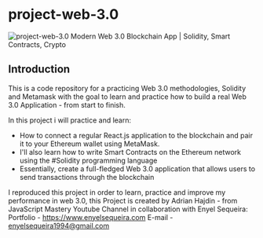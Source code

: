 # project-web-3.0
![project-web-3.0](https://i.imgur.com/bKEar5i.png)
Modern Web 3.0 Blockchain App | Solidity, Smart Contracts, Crypto  

## Introduction
This is a code repository for a practicing Web 3.0 methodologies, Solidity and Metamask with the goal to learn and practice  how to build a real Web 3.0 Application - from start to finish.

In this project i will practice and learn:
- How to connect a regular React.js application to the blockchain and pair it to your Ethereum wallet using MetaMask.
- I'll also learn how to write Smart Contracts on the Ethereum network using the #Solidity programming language
- Essentially, create a full-fledged Web 3.0 application that allows users to send transactions through the blockchain

I reproduced this project in order to learn, practice and improve my performance in web 3.0, this Project is created by Adrian Hajdin -  from JavaScript Mastery Youtube Channel in collaboration with Enyel Sequeira: 
Portfolio - https://www.enyelsequeira.com
E-mail - enyelsequeira1994@gmail.com


